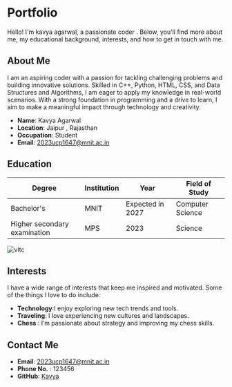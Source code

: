 # Portfolio

Hello! I'm kavya agarwal, a passionate coder . Below, you'll find more about me, my educational background, interests, and how to get in touch with me.

## About Me

I am an aspiring coder with a passion for tackling challenging problems and building innovative solutions. Skilled in C++, Python, HTML, CSS, and Data Structures and Algorithms, I am eager to apply my knowledge in real-world scenarios. With a strong foundation in programming and a drive to learn, I aim to make a meaningful impact through technology and creativity.


- **Name**: Kavya Agarwal
- **Location**: Jaipur , Rajasthan
- **Occupation**: Student
- **Email**: 2023ucp1647@mnit.ac.in

## Education

| Degree         | Institution             | Year       | Field of Study         |
|----------------|-------------------------|------------|------------------------|
| Bachelor's     | MNIT     | Expected in 2027  | Computer Science |
| Higher secondary examination | MPS | 2023     | Science |

![vltc](https://encrypted-tbn0.gstatic.com/images?q=tbn:ANd9GcTN00x4UQpbz15uOhiynQCELC23KSR_WbSkNA&s)


## Interests

I have a wide range of interests that keep me inspired and motivated. Some of the things I love to do include:

- **Technology**:I enjoy exploring new tech trends and tools.
- **Traveling**: I love experiencing new cultures and landscapes.
- **Chess** : I’m passionate about strategy and improving my chess skills.

## Contact Me


- **Email**: 2023ucp1647@mnit.ac.in
- **Phone No.** : 123456
- **GitHub**: [Kavya](https://github.com/kavya1502)

